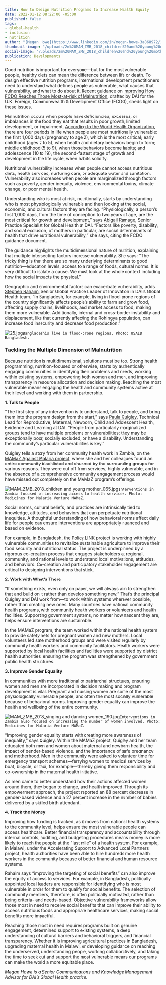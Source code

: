 ```yaml
---
title: How to Design Nutrition Programs to Increase Health Equity
date: 2022-01-12 08:22:00 -05:00
published: false
tags:
- global-health
- inclusion
- nutrition
author: "[Megan Howe](https://www.linkedin.com/in/megan-howe-3a868972/)"
thumbnail-image: "/uploads/2m%20MAM_ZMB_2018_children%20and%20young%20mother_065.jpg"
social-image: "/uploads/2m%20MAM_ZMB_2018_children%20and%20young%20mother_065.jpg"
publication: Developments
---
```


Good nutrition is important for everyone—but for the most vulnerable people, healthy diets can mean the difference between life or death. To design effective nutrition programs, international development practitioners need to understand what defines people as vulnerable, what causes that vulnerability, and what to do about it. Recent guidance on [Improving How FCDO Reaches Those Most-at-risk of Malnutrition](/uploads/FCDO%20Guidance_Reaching%20Those%20Most%20at%20%20Risk-final-revised-09Nov2021.pdf), drafted by DAI for the U.K. Foreign, Commonwealth & Development Office (FCDO), sheds light on these issues.





Malnutrition occurs when people have deficiencies, excesses, or imbalances in the food they eat that results in poor growth, limited development, or impairment. [According to the World Health Organization](https://apps.who.int/iris/bitstream/handle/10665/272603/9789241514064-eng.pdf), there are four periods in life when people are most nutritionally vulnerable: the first 1,000 days (pregnancy to age 2), which is the most critical; early childhood (ages 2 to 5), when health and dietary behaviors begin to form; middle childhood (5 to 9), when those behaviors become habits; and adolescence (10 to 19), the second-fastest stage of growth and development in the life cycle, when habits solidify.  

Nutritional vulnerability increases when people cannot access nutritious diets, health services, nurturing care, or adequate water and sanitation. Vulnerability also increases when people are marginalized through factors such as poverty, gender inequity, violence, environmental toxins, climate change, or poor mental health.

Understanding who is most at risk, nutritionally, starts by understanding who is most physiologically vulnerable and then looking at the social, economic, and cultural factors they are facing. “Physiologically, a person’s first 1,000 days, from the time of conception to two years of age, are the most critical for growth and development,” says [Abigail Ramage](https://www.dai.com/who-we-are/our-team/abigail-kaplan-ramage), Senior Practice Specialist for Global Health at DAI. “Factors like poverty, disability, and social exclusion, of mothers in particular, are social determinants of health that drive nutritional vulnerability,” she says, citing the FCDO guidance document.

The guidance highlights the multidimensional nature of nutrition, explaining that multiple intersecting factors increase vulnerability. She says: “The tricky thing is that there are so many underlying determinants to good nutrition—education levels, access to a range of foods, cultural norms. It is very difficult to isolate a cause. We must look at the whole context including how the social impacts the physical.”

Geographic and environmental factors can exacerbate vulnerability, adds [Stephen Rahaim](https://www.dai.com/who-we-are/our-team/stephen-rahaim), Senior Global Practice Leader of Innovation in DAI’s Global Health team. “In Bangladesh, for example, living in flood-prone regions of the country significantly affects people’s ability to farm and grow food, affecting supply chains, livelihoods, and market access to food, making them more vulnerable. Additionally, internal and cross-border instability and displacement, like that currently affecting the Rohingya population, can increase food insecurity and decrease food production.” 

![25.jpg](/uploads/25.jpg)`Bangladeshis live in flood-prone regions. Photo: USAID Bangladesh.`

### Tackling the Multiple Dimension of Malnutrition

Because nutrition is multidimensional, solutions must be too. Strong health programming, nutrition-focused or otherwise, starts by authentically engaging communities in identifying their problems and needs, working within existing systems, empowering both women and men, and improving transparency in resource allocation and decision making. Reaching the most vulnerable means engaging the health and community systems active at their level and working with them in partnership. 

**1. Talk to People**

“The first step of any intervention is to understand, talk to people, and bring them into the program design from the start,” says [Paula Quigley](https://www.dai.com/who-we-are/our-team/paula-quigley), Technical Lead for Reproductive, Maternal, Newborn, Child and Adolescent Health, Evidence and Learning at DAI. “People from particularly marginalized groups tend to have multiple problems or vulnerabilities; they may be exceptionally poor, socially excluded, or have a disability. Understanding the community’s particular vulnerabilities is key.”

Quigley tells a story from her community health work in Zambia, on the [MAMaZ Against Malaria project](https://www.dai.com/our-work/projects/zambia-moblising-access-to-maternal-health-services-mamaz), where she and her colleagues found an entire community blacklisted and shunned by the surrounding groups for various reasons. They were cut off from services, highly vulnerable, and in the absence of a comprehensive community engagement process would have missed out completely on the MAMaZ program’s offerings. 

![MAM_ZMB_2018_children and young mother_065.jpg](/uploads/MAM_ZMB_2018_children%20and%20young%20mother_065.jpg)`Interventions in Zambia focused on increasing access to health services. Photo: Medicines for Malaria Venture MAMaZ.`
 
Social norms, cultural beliefs, and practices are intrinsically tied to knowledge, attitudes, and behaviors that can perpetuate nutritional inequities. A thoughtful understanding of how behavioral norms affect daily life for people can ensure interventions are appropriately nuanced and based on evidence.  

For example, in Bangladesh, the [Policy LINK](https://www.dai.com/our-work/projects/worldwide-policy-link) project is working with highly vulnerable communities to revitalize sustainable agriculture to improve their food security and nutritional status. The project is underpinned by a rigorous co-creation process that engages stakeholders at regional, community, and national levels to understand local motivations, attitudes, and behaviors. Co-creation and participatory stakeholder engagement are critical to designing interventions that stick. 

**2. Work with What’s There**

“If something exists, even only on paper, we will always aim to strengthen that and build on it rather than develop something new.” That’s the principal Quigley and DAI work from—to work within systems wherever possible, rather than creating new ones. Many countries have national community health programs, with community health workers or volunteers and health facilities. Supporting government systems, no matter how nascent they are, helps ensure interventions are sustainable. 

In the MAMaZ program, the team worked within the national health system to provide safety nets for pregnant women and new mothers. Local volunteers led safe motherhood groups and were visited regularly by community health workers and community facilitators. Health workers were supported by local health facilities and facilities were supported by district health authorities, ensuring the program was strengthened by government public health structures.

**3. Improve Gender Equality**

In communities with more traditional or patriarchal structures, ensuring women and men are incorporated in decision making and program development is vital. Pregnant and nursing women are some of the most physiologically vulnerable people, and often the most socially vulnerable because of behavioral norms. Improving gender equality can improve the health and wellbeing of the entire community.

![MAM_ZMB_2018_singing and dancing women_190.jpg](/uploads/MAM_ZMB_2018_singing%20and%20dancing%20women_190.jpg)`Interventions in Zambia also focused on increasing the number of women involved. Photo: Medicines for Malaria Venture MAMaZ.`

“Improving gender equality starts with creating more awareness of inequality,” says Quigley. Within the MAMaZ project, Quigley and her team educated both men and women about maternal and newborn health, the impact of gender-based violence, and the importance of safe pregnancy and motherhood. Men in the community were asked to volunteer time for emergency transport schemes—ferrying women to medical services by boat, bicycle, or taxi, for example—thereby giving them responsibility and co-ownership in the maternal health initiative. 

As men came to better understand how their actions affected women around them, they began to change, and health improved. Through its empowerment approach, the project reported an 88 percent decrease in gender-based violence and a 27 percent increase in the number of babies delivered by a skilled birth attendant.

**4. Track the Money**

Improving how funding is tracked, as it moves from national health systems to the community level, helps ensure the most vulnerable people can access healthcare. Better financial transparency and accountability through internal controls, auditing, and budgeting procedures means money is more likely to reach the people at the "last mile” of a health system. For example, in Malawi, under the Accelerating Support to Advanced Local Partners project, health authorities have been able to hire hundreds more health workers in the community because of better financial and human resource systems. 

Rahaim says “improving the targeting of social benefits” can also improve the equity of access to services. For example, in Bangladesh, politically appointed local leaders are responsible for identifying who is most vulnerable in order for them to qualify for social benefits. The selection of community members, therefore, is often politically motivated, rather than being criteria- and needs-based. Objective vulnerability frameworks allow those most in need to receive social benefits that can improve their ability to access nutritious foods and appropriate healthcare services, making social benefits more impactful.

Reaching those most in need requires programs built on genuine engagement, determined support to existing systems, a deep understanding of cultural barriers and behavioral triggers, and financial transparency. Whether it is improving agricultural practices in Bangladesh, upgrading maternal health in Malawi, or developing guidance on reaching the underserved, understanding people, working collaboratively, and taking the time to seek out and support the most vulnerable means our programs can make the world a more equitable place. 

*Megan Howe is a Senior Communications and Knowledge Management Advisor for DAI’s Global Health practice.*
